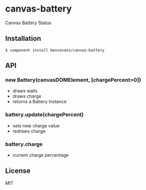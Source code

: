 # canvas-battery

  Canvas Battery Status

## Installation

    $ component install bencevans/canvas-battery

## API

### new Battery(canvasDOMElement, [chargePercent=0])

  * draws walls
  * draws charge
  * returns a Battery Instance

### battery.update(chargePercent)

  * sets new charge value
  * redraws charge

### battery.charge

  * current charge percentage

## License

  MIT

